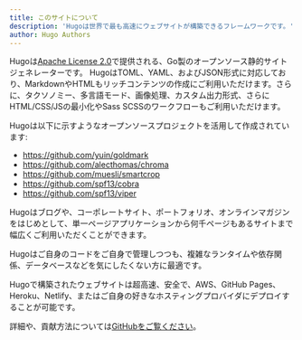 ```yaml
---
title: このサイトについて
description: 'Hugoは世界で最も高速にウェブサイトが構築できるフレームワークです。'
author: Hugo Authors
---
```


Hugoは[Apache License 2.0](https://github.com/gohugoio/hugo/blob/master/LICENSE)で提供される、Go製のオープンソース静的サイトジェネレーターです。 HugoはTOML、YAML、およびJSON形式に対応しており、MarkdownやHTMLもリッチコンテンツの作成にご利用いただけます。さらに、タクソノミー、多言語モード、画像処理、カスタム出力形式、さらにHTML/CSS/JSの最小化やSass SCSSのワークフローもご利用いただけます。

Hugoは以下に示すようなオープンソースプロジェクトを活用して作成されています:

* https://github.com/yuin/goldmark
* https://github.com/alecthomas/chroma
* https://github.com/muesli/smartcrop
* https://github.com/spf13/cobra
* https://github.com/spf13/viper

Hugoはブログや、コーポレートサイト、ポートフォリオ、オンラインマガジンをはじめとして、単一ページアプリケーションから何千ページもあるサイトまで幅広くご利用いただくことができます。

Hugoはご自身のコードをご自身で管理しつつも、複雑なランタイムや依存関係、データベースなどを気にしたくない方に最適です。

Hugoで構築されたウェブサイトは超高速、安全で、AWS、GitHub Pages、Heroku、Netlify、またはご自身の好きなホスティングプロバイダにデプロイすることが可能です。

詳細や、貢献方法については[GitHubをご覧ください](https://github.com/gohugoio)。
